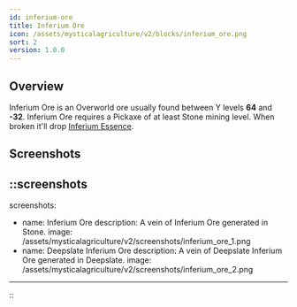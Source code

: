 ```yaml
---
id: inferium-ore
title: Inferium Ore
icon: /assets/mysticalagriculture/v2/blocks/inferium_ore.png
sort: 2
version: 1.0.0
---
```


## Overview

Inferium Ore is an Overworld ore usually found between Y levels **64** and **-32**. Inferium Ore requires a Pickaxe of at least Stone mining level. When broken it'll drop [Inferium Essence](../items/inferium-essence.md). 

## Screenshots

::screenshots
---
screenshots:
  - name: Inferium Ore
    description: A vein of Inferium Ore generated in Stone.
    image: /assets/mysticalagriculture/v2/screenshots/inferium_ore_1.png
  - name: Deepslate Inferium Ore
    description: A vein of Deepslate Inferium Ore generated in Deepslate.
    image: /assets/mysticalagriculture/v2/screenshots/inferium_ore_2.png
---
::
